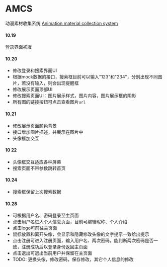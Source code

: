 # AMCS
动漫素材收集系统 [Animation material collection system](http://qm36mmz.xyz/AMCS)

#### 10.19 
登录界面初版

#### 10.20 
* 修改登录和搜索界面UI
* 根据mock数据的接口，搜索框目前可以输入"123"和"234"，分别出现不同图片，若没有输入，则会出现提醒框
* 修改展示页面顶部UI
* 修改搜索页面UI：图片展示样式，图片内容，图片展示框的阴影
* 所有图的链接按钮可点击查看图片`url`

#### 10.21
* 修改展示页面颜色背景
* 接口增加图片描述，并展示在图片中
* 头像框加交互

#### 10 22
* 头像框交互适应各种屏幕
* 搜索页面不带参数跳转首页

#### 10.24
* 搜索框保留上次搜索数据

#### 10.28
* 可根据用户名、密码登录至主页面
* 点击用户名进入个人信息页面，目前可编辑昵称、个人介绍
* 点击logo可前往主页面
* 鼠标放置和离开头像，会显示和隐藏修改头像的文字提示一致给出提示
* 点击注册可进入注册页面，输入用户名、两次密码，能判断两次密码是否一致，注册成功后以登录身份返回主页面
* 点击退出可退出当前用户并保留在主页面
* TODO: 更换头像，修改密码，保存修改，其它个人信息的修改
